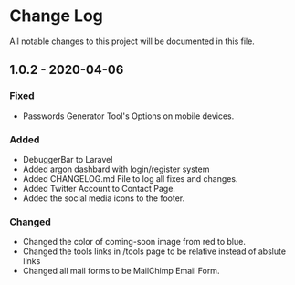 # Change Log
All notable changes to this project will be documented in this file.

## 1.0.2 - 2020-04-06
### Fixed
- Passwords Generator Tool's Options on mobile devices.

### Added
- DebuggerBar to Laravel
- Added argon dashbard with login/register system 
- Added CHANGELOG.md File to log all fixes and changes.
- Added Twitter Account to Contact Page.
- Added the social media icons to the footer.

### Changed
- Changed the color of coming-soon image from red to blue.
- Changed the tools links in /tools page to be relative instead of abslute links
- Changed all mail forms to be MailChimp Email Form.
